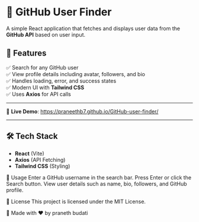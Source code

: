 # 🚀 GitHub User Finder

A simple React application that fetches and displays user data from the **GitHub API** based on user input.

## 🎯 Features
✅ Search for any GitHub user  
✅ View profile details including avatar, followers, and bio  
✅ Handles loading, error, and success states  
✅ Modern UI with **Tailwind CSS**  
✅ Uses **Axios** for API calls  

---

  
🔗 **Live Demo**:   https://praneethb7.github.io/GitHub-user-finder/

---

## 🛠️ Tech Stack
- **React** (Vite)
- **Axios** (API Fetching)
- **Tailwind CSS** (Styling)

🚀 Usage
Enter a GitHub username in the search bar.
Press Enter or click the Search button.
View user details such as name, bio, followers, and GitHub profile.

📜 License
This project is licensed under the MIT License.

💙 Made with ❤️ by praneth budati


